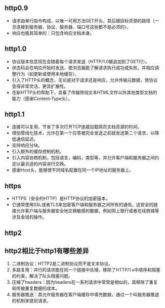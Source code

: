 ## http0.9
* 请求由单行指令构成，以唯一可用方法GET开头，其后跟目标资源的路径（一旦连接到服务器，协议、服务器、端口号这些都不是必须的）。
* 响应也极其简单的：只包含响应文档本身。

## http1.0
* 协议版本信息现在会随着每个请求发送（HTTP/1.0被追加到了GET行）。
* 状态码会在响应开始时发送，使浏览器能了解请求执行成功或失败，并相应调整行为（如更新或使用本地缓存）。
* 引入了HTTP头的概念，无论是对于请求还是响应，允许传输元数据，使协议变得非常灵活，更具扩展性。
* 在新HTTP头的帮助下，具备了传输除纯文本HTML文件以外其他类型文档的能力（感谢Content-Type头）。

## http1.1
* 连接可以复用，节省了多次打开TCP连接加载网页文档资源的时间。
* 增加管线化技术，允许在第一个应答被完全发送之前就发送第二个请求，以降低通信延迟。
* 支持响应分块。
* 引入额外的缓存控制机制。
* 引入内容协商机制，包括语言，编码，类型等，并允许客户端和服务器之间约定以最合适的内容进行交换。
* 感谢Host头，能够使不同域名配置在同一个IP地址的服务器上。

## https
* HTTPS（安全的HTTP）是HTTP协议的加密版本。
* 它通常使用SSL或者TLS来加密客户端和服务器之间所有的通信。这安全的链接允许客户端与服务器安全地交换敏感的数据，例如网上银行或者在线商城等涉及金钱的操作。

## http2

## http2相比于http1有哪些差异
1. 二进制协议：HTTP2是二进制协议而不是文本协议。
2. 多路复用：并行的请求能在同一个链接中处理，移除了HTTP/1.x中顺序和阻塞的约束，解决了队头阻塞问题。
3. 压缩了headers：因为headers在一系列请求中常常是相似的，其移除了重复和传输重复数据的成本。
4. 服务器推送：其允许服务器在客户端缓存中填充数据，通过一个叫服务器推送的机制来提前请求。
